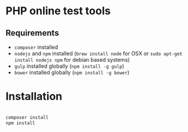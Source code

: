 # PHP online test tools

Requirements
------------

- `composer` installed
- `nodejs` and `npm` installed (`brew install node` for OSX or `sudo apt-get install nodejs npm` for debian based systems)
- `gulp` installed globally (`npm install -g gulp`)
- `bower` installed globally (`npm install -g bower`)

Installation
============

```bash

composer install
npm install

```
